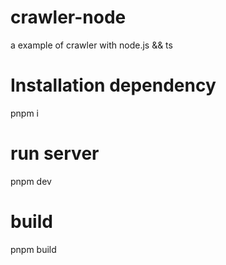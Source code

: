 # crawler-node
a example of crawler with node.js && ts

# Installation dependency
pnpm i

# run server
pnpm dev

# build
pnpm build
